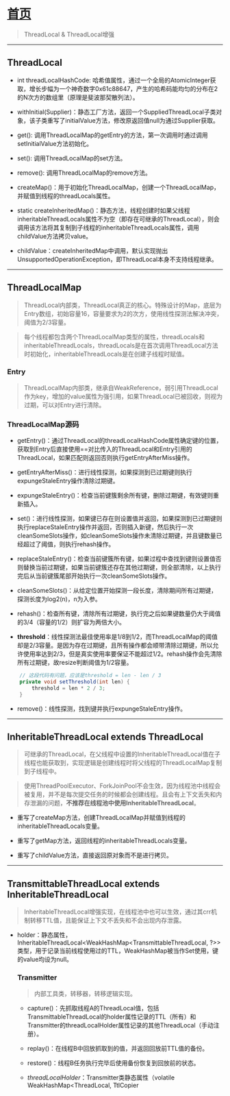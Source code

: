 # [首页](/blog/)

> ThreadLocal & ThreadLocal增强

***

## ThreadLocal

- int threadLocalHashCode: 哈希值属性，通过一个全局的AtomicInteger获取，增长步幅为一个神奇数字0x61c88647，产生的哈希码能均匀的分布在2的N次方的数组里（原理是斐波那契散列法）。

- withInitial(Supplier)：静态工厂方法，返回一个SuppliedThreadLocal子类对象，该子类重写了initialValue方法，修改原返回值null为通过Supplier获取。

- get(): 调用ThreadLocalMap的getEntry的方法，第一次调用时通过调用setInitialValue方法初始化。

- set(): 调用ThreadLocalMap的set方法。

- remove(): 调用ThreadLocalMap的remove方法。

- createMap()：用于初始化ThreadLocalMap，创建一个ThreadLocalMap，并赋值到线程的threadLocals属性。

- static createInheritedMap()：静态方法，线程创建时如果父线程inheritableThreadLocals属性不为空（即存在可继承的ThreadLocal），则会调用该方法将其复制到子线程的inheritableThreadLocals属性，调用childValue方法拷贝value。

- childValue：createInheritedMap中调用，默认实现抛出UnsupportedOperationException，即ThreadLocal本身不支持线程继承。

***

## ThreadLocalMap

> ThreadLocal内部类，ThreadLocal真正的核心。特殊设计的Map，底层为Entry数组，初始容量16，容量要求为2的次方，使用线性探测法解决冲突，阈值为2/3容量。

> 每个线程都包含两个ThreadLocalMap类型的属性，threadLocals和inheritableThreadLocals，threadLocals是在首次调用ThreadLocal方法时初始化，inheritableThreadLocals是在创建子线程时赋值。

### Entry

> ThreadLocalMap内部类，继承自WeakReference，弱引用ThreadLocal作为key，增加的value属性为强引用，如果ThreadLocal已被回收，则视为过期，可以对Entry进行清除。

### ThreadLocalMap源码

- getEntry()：通过ThreadLocal的threadLocalHashCode属性确定键的位置，获取到Entry后直接使用==对比传入的ThreadLocal和Entry引用的ThreadLocal，如果匹配则返回否则执行getEntryAfterMiss操作。

- getEntryAfterMiss()：进行线性探测，如果探测到已过期键则执行expungeStaleEntry操作清除过期键。

- expungeStaleEntry()：检查当前键簇剩余所有键，删除过期键，有效键则重新插入。

- set()：进行线性探测，如果键已存在则设置值并返回，如果探测到已过期键则执行replaceStaleEntry操作并返回，否则插入新键，然后执行一次cleanSomeSlots操作，如cleanSomeSlots操作未清除过期键，并且键数量已经超过了阈值，则执行rehash操作。

- replaceStaleEntry()：检查当前键簇所有键，如果过程中查找到键则设置值否则替换当前过期键，如果当前键簇还存在其他过期键，则全部清除，以上执行完后从当前键簇尾部开始执行一次cleanSomeSlots操作。

- cleanSomeSlots()：从给定位置开始探测一段长度，清除期间所有过期键，探测长度为log2(n)，n为入参。

- rehash()：检查所有键，清除所有过期键，执行完之后如果键数量仍大于阈值的3/4（容量的1/2）则扩容为两倍大小。

- **threshold**：线性探测法最佳使用率是1/8到1/2，而ThreadLocalMap的阈值却是2/3容量。是因为存在过期键，且所有操作都会顺带清除过期键，所以允许使用率达到2/3，但是真实使用率要保证不能超过1/2。rehash操作会先清除所有过期键，故resize判断阈值为1/2容量。

```java
    // 这段代码有问题，应该是threshold = len - len / 3
    private void setThreshold(int len) {
        threshold = len * 2 / 3;
    }
```

- remove()：线性探测，找到键并执行expungeStaleEntry操作。

***

## InheritableThreadLocal extends ThreadLocal

> 可继承的ThreadLocal，在父线程中设置的InheritableThreadLocal值在子线程也能获取到，实现逻辑是创建线程时将父线程的ThreadLocalMap复制到子线程中。

> 使用ThreadPoolExecutor、ForkJoinPool不会生效，因为线程池中线程会被复用，并不是每次提交任务的时候都会创建线程。且会有上下文丢失和内存泄漏的问题，**不推荐在线程池中使用InheritableThreadLocal**。

- 重写了createMap方法，创建ThreadLocalMap并赋值到线程的inheritableThreadLocals变量。

- 重写了getMap方法，返回线程的inheritableThreadLocals变量。

- 重写了childValue方法，直接返回原对象而不是进行拷贝。

***

## TransmittableThreadLocal extends InheritableThreadLocal
> InheritableThreadLocal增强实现，在线程池中也可以生效，通过其crr机制转移TTL值，且能保证上下文不丢失和不会出现内存泄露。

- holder：静态属性，InheritableThreadLocal<WeakHashMap<TransmittableThreadLocal<Object>, ?>>类型，用于记录当前线程使用过的TTL，WeakHashMap被当作Set使用，键的value均设为null。

### Transmitter
> 内部工具类，转移器，转移逻辑实现。

- capture()：先抓取线程A的ThreadLocal值，包括TransmittableThreadLocal的holder属性记录的TTL（所有）和Transmitter的threadLocalHolder属性记录的其他ThreadLocal（手动注册）。

- replay()：在线程B中回放抓取到的值，并返回回放前TTL值的备份。

- restore()：线程B任务执行完毕后使用备份恢复到回放前的状态。

- *threadLocalHolder*：Transmitter类静态属性（volatile WeakHashMap<ThreadLocal<Object>, TtlCopier<Object>>），用于转移其他ThreadLocal值，需要手动调用registerThreadLocal方法注册。

- registerThreadLocal()：手动注册ThreadLocal到threadLocalHolder属性，不能用于注册TTL，**主要是作为兼容方案，不太建议使用**。

### TtlRunnable、TtlCallable
> 装饰器模式，包装Runnable和Callable。创建实例时使用capture，执行run方法前replay，执行后restore。

### TtlExecutors
> 工具类，提供静态工厂方法将线程池包装成对应的TTL线程池。

### ExecutorTtlWrapper、ExecutorServiceTtlWrapper、ScheduledExecutorServiceTtlWrapper
> 线程池包装类，重写了线程池的方法，将传入的Runnable和Callable包装成TtlRunnable和TtlCallable并交由原线程池执行。

***

## InternalThreadLocal
> 特殊设计的ThreadLocal类（非子类），在Dubbo的RpcContext和FutureContext中使用，**核心思路是空间换时间**。

> ThreadLocal的优势是能清除过期键，缺点是会一定程度的影响效率，且因为多实例ThreadLocal的使用场景很少见，所以清除过期键的设计必要性不高，同时线性探测法也不如随机访问快。

- index：使用index而非hashcode访问，通过AtomicInteger自增获取，步幅为1。

- get()：调用InternalThreadLocalMap的get静态方法获取到线程的InternalThreadLocalMap，再通过index属性随机访问，如果不存在则初始化。

- set()：值为null或UNSET（*new Object()*）时进行移除（**ThreadLocal不会移除值**），否则调用InternalThreadLocalMap的get静态方法获取到线程的InternalThreadLocalMap，然后设置到index位置的槽上，之后将该InternalThreadLocal记录到variablesToRemove。

- remove：调用InternalThreadLocalMap的getIfSet静态方法获取到线程的InternalThreadLocalMap，将槽设置为UNSET，之后将该InternalThreadLocal从variablesToRemove中移除。

- removeAll()：移除所有的ITL值，并移除线程的InternalThreadLocalMap，**建议在拦截器中手动调用**。

### InternalThreadLocalMap
> 特殊设计的ThreadLocalMap，没有清除过期键操作，能通过InternalThreadLocal的index属性随机访问。

> 因为index是通过一个全局的AtomicInteger获取，**所以使用InternalThreadLocal时一定不要重复创建实例，而应该设置为static**，否则随着InternalThreadLocal数量的增加，index的自增，必然会造成空间的极大浪费，也最终会导致应用无法继续运行。

- Object[] indexedVariables：底层实现为Object数组，初始大小32。

- slowThreadLocalMap：静态属性，ThreadLocal<InternalThreadLocalMap>类型，线程非InternalThread类型情况下使用。

- **variablesToRemove**：使用Set记录当前线程使用的所有InternalThreadLocal（底层为IdentityHashMap并包装为SetFromMap），保存到线程的InternalThreadLocalMap中索引值为0的槽上。

- get()：静态方法，获取线程的InternalThreadLocalMap，根据不同情况调用fastGet和slowGet获取。

- fastGet()：线程为InternalThread情况下调用，返回InternalThread的threadLocalMap属性，不存在则初始化并赋值。

- slowGet()：线程为非InternalThread情况下调用，通过静态属性slowThreadLocalMap获取，不存在则初始化并通过slowThreadLocalMap设置。

- getIfSet()：静态方法，获取线程的InternalThreadLocalMap，如未初始化则返回null，获取方式与get方法相同。

- expandIndexedVariableTableAndSet()：set操作如果index超出了数组大小，则进行扩容，扩容为2的次方大小，并使用UNSET填充。

### InternalThread extends Thread
> 继承自Thread，持有一个InternalThreadLocalMap类型的属性threadLocalMap。

### InternalRunnable implements Runnable
> 装饰器模式，包装Runnable对象，执行完任务后调用InternalThreadLocal的removeAll方法，**不建议在线程池中使用（理由同不要在线程池中使用ThreadLocal的set/remove）**。

***